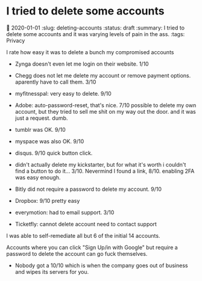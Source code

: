 I tried to delete some accounts
===============================

:date: 2020-01-01
:slug: deleting-accounts
:status: draft
:summary: I tried to delete some accounts and it was varying levels of pain in the ass.
:tags: Privacy

I rate how easy it was to delete a bunch my compromised accounts

* Zynga doesn't even let me login on their website. 1/10

* Chegg does not let me delete my account or remove payment options. aparently have to call them. 3/10

* myfitnesspal: very easy to delete. 9/10

* Adobe: auto-password-reset, that's nice. 7/10 possible to delete my own account, but they tried to sell me shit on my way out the door. and it was just a request. dumb.

* tumblr was OK. 9/10

* myspace was also OK.  9/10

* disqus. 9/10 quick button click.

* didn't actually delete my kickstarter, but for what it's worth i couldn't find a button to do it... 3/10. Nevermind I found a link, 8/10. enabling 2FA was easy enough.

* Bitly did not require a password to delete my account. 9/10

* Dropbox: 9/10 pretty easy

* everymotion: had to email support. 3/10

* Ticketfly: cannot delete account need to contact support

I was able to self-remediate all but 6 of the initial 14 accounts.

Accounts where you can click "Sign Up/in with Google" but require a password to delete the account can go fuck themselves.

* Nobody got a 10/10 which is when the company goes out of business and wipes its servers for you.
